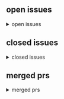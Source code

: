 <h2>open issues</h2>
<details>
<summary>open issues</summary>
<table>
<tr><td><b><a href="md/2025-04-11.46.issue.open.md" title="Teuterekordz.GlenGang.PTK.German.Hiphop&#10;&#10;    magnet:?xt=urn:btih:1611b5b9662a43bb76015600d8a03dd0dfe776da&dn=Teuterekordz.GlenGang.PTK.German.Hiphop&xl=391291187&tr=udp%3A%2F%2F45.9.60.30%3A6969%2Fann&#10;">musik: Teuterekordz, GlenGang, PTK</a></b><br>#46 opened on 2025-04-11 18:10 by milahu</td></tr>
<tr><td><b><a href="md/2025-04-11.45.issue.open.md" title="    magnet:?xt=urn:btih:e8ef30a8275c4a7b2b0e19622c48631cd0d77c36&dn=Mission.Impossible.1996.German.800p.microHD.x264-RAIST&xl=2068672261&tr=udp%3A%2F%2F45.9.60.30%3A6969%2Fannounce&tr=udp%3A%2F%2F142.&#10;">filme: Mission Impossible (1996)</a></b><br>#45 opened on 2025-04-11 17:01 by milahu</td></tr>
<tr><td><b><a href="md/2025-04-11.44.issue.open.md" title="    magnet:?xt=urn:btih:1650cd24f21462d0014d63cbe2fb5f0fd308ac3c&dn=Mr.Inbetween.S01.German.5.1.AC3D.DL.720p.WEB.h264-HDSource&xl=3648875218&tr=udp%3A%2F%2F45.9.60.30%3A6969%2Fannounce&tr=udp%3A%2F%2F&#10;">serie: Mr. Inbetween (2018)</a></b><br>#44 opened on 2025-04-11 11:41 by milahu</td></tr>
<tr><td><b><a href="md/2025-04-01.43.issue.open.md" title="The.Big.Lebowski.1998.German.1040p.microHD.x264-RAIST&#10;&#10;#27&#10;&#10;9khz&#10;&#10;[Image]&#10;&#10;todo pyload&#10;&#10;preview downloading movies&#10;&#10;similar to&#10;https://github.com/distribyted/distribyted&#10;https://github.com/nwaples/rar&#10;">schlechte audioqualität</a></b><br>#43 opened on 2025-04-01 12:43 by milahu &#x1f4ac; 1</td></tr>
<tr><td><b><a href="md/2025-03-31.42.issue.open.md" title="Harry.Potter.Movie.Collection.German.microHD.x264-RAIST&#10;&#10;    magnet:?xt=urn:btih:5a01d7785d69b39ec476cb655231fa12a355e3ae&dn=Harry.Potter.und.der.Feuerkelch.2005.German.800p.microHD.x264-RAIST&xl=2951&#10;">filme: Harry Potter (2001)</a></b><br>#42 opened on 2025-03-31 14:03 by milahu</td></tr>
<tr><td><b><a href="md/2025-03-30.41.issue.open.md" title="    magnet:?xt=urn:btih:dcbf03953799d35fc686541437e28467aa5d4bf2&dn=Animatrix.2003.German.800p.microHD.x264-RAIST&xl=2062904202&tr=udp%3A%2F%2F45.9.60.30%3A6969%2Fannounce&tr=udp%3A%2F%2F142.132.183.1&#10;">filme: The Matrix (1999)</a></b><br>#41 opened on 2025-03-30 13:36 by milahu</td></tr>
<tr><td><b><a href="md/2025-03-30.40.issue.open.md" title="aka: the brothers grimsby (2016)&#10;&#10;Der.Spion.und.sein.Bruder.2016.German.800p.microHD.x264-RAIST&#10;&#10;    magnet:?xt=urn:btih:4205f0be413637a4ae73f5dd2a44d818f6dc3d9a&dn=Der.Spion.und.sein.Bruder.2016.Germ&#10;">film: Der Spion und sein Bruder (2016)</a></b><br>#40 opened on 2025-03-30 13:35 by milahu</td></tr>
<tr><td><b><a href="md/2025-03-30.39.issue.open.md" title="continue #1&#10;&#10;todo: format magnet links, add to git&#10;&#10;source: byte.to&#10;&#10;    magnet:?xt=urn:btih:7a31429c4ec961642d6a4a36c1d5ab3fb16b1422&dn=12.Monkeys.1995.German.1080p.microHD.x264-RAIST&xl=2440594901&t&#10;">tempseeds 2</a></b><br>#39 opened on 2025-03-30 12:27 by milahu &#x1f4ac; 1</td></tr>
<tr><td><b><a href="md/2025-03-30.38.issue.open.md" title="Orange.is.the.new.Black.Staffel.1.2013.German.microHD.x264-RAIST&#10;&#10;    magnet:?xt=urn:btih:6a6fb191e972805a41f7761ced01f84c550386ce&dn=Orange.is.the.new.Black.Staffel.1.2013.German.microHD.x264-RAIST&x&#10;">serie: Orange is the new Black (2013)</a></b><br>#38 opened on 2025-03-30 11:40 by milahu</td></tr>
<tr><td><b><a href="md/2025-03-30.37.issue.open.md" title="From-Dusk.till.Dawn.Staffel.1.2014.German.microHD.x264-RAIST&#10;&#10;    magnet:?xt=urn:btih:abbe80eed09482dbeb6e4e27ba6452f29c69e8af&dn=From-Dusk.till.Dawn.Staffel.1.2014.German.microHD.x264-RAIST&xl=935882&#10;">serie: From Dusk till Dawn (2014)</a></b><br>#37 opened on 2025-03-30 11:32 by milahu</td></tr>
<tr><td><b><a href="md/2025-03-30.36.issue.open.md" title="Forrest.Gump.1994.German.800p.microHD.x264-RAIST&#10;&#10;    magnet:?xt=urn:btih:2dffc41f24d9f91ac15e97ab68a6e7a3ba6beda7&dn=Forrest.Gump.1994.German.800p.microHD.x264-RAIST&xl=2892147441&tr=udp%3A%2F%2F45.9&#10;">film: Forrest Gump (1994)</a></b><br>#36 opened on 2025-03-30 11:03 by milahu</td></tr>
<tr><td><b><a href="md/2025-03-29.35.issue.open.md" title="Oldboy.2003.German.800p.microHD.x264-RAIST&#10;&#10;    magnet:?xt=urn:btih:1eba6b6155a42ffa752cf54d987c88a0bdcd3ca0&dn=Oldboy.2003.German.800p.microHD.x264-RAIST&xl=2264449049&tr=udp%3A%2F%2F45.9.60.30%3A696&#10;">film: Oldboy (2003)</a></b><br>#35 opened on 2025-03-29 19:58 by milahu</td></tr>
<tr><td><b><a href="md/2025-03-29.34.issue.open.md" title="Findet.Nemo.2003.German.1080p.microHD.x264-RAIST&#10;&#10;    magnet:?xt=urn:btih:d7ef9ba3cc5e197d38d29ca59a5dba2d2e4738d7&dn=Findet.Nemo.2003.German.1080p.microHD.x264-RAIST&xl=1893845733&tr=udp%3A%2F%2F45.9&#10;">film: Findet Nemo (2003)</a></b><br>#34 opened on 2025-03-29 19:21 by milahu</td></tr>
<tr><td><b><a href="md/2025-03-29.33.issue.open.md" title="Parasite.2019.German.800p.microHD.x264-RAIST&#10;&#10;    magnet:?xt=urn:btih:e5e489a48268db16c949f0783171a86bcaee4c4e&dn=Parasite.2019.German.800p.microHD.x264-RAIST&xl=2500745714&tr=udp%3A%2F%2F45.9.60.30%3&#10;">film: Parasite (2019)</a></b><br>#33 opened on 2025-03-29 17:58 by milahu</td></tr>
<tr><td><b><a href="md/2025-03-29.32.issue.open.md" title="Kill.Bill.Vol.1.2003.German.800p.microHD.x264-RAIST&#10;&#10;    magnet:?xt=urn:btih:ee7bfaabc51e92b075b15f0ce41cc5dbd208fc41&dn=Kill.Bill.Vol.1.2003.German.800p.microHD.x264-RAIST&xl=2250172475&tr=udp%3A%2F%&#10;">filme: Kill Bill (2003)</a></b><br>#32 opened on 2025-03-29 17:36 by milahu</td></tr>
<tr><td><b><a href="md/2025-03-29.31.issue.open.md" title="Fear.and.Loathing.in.Las.Vegas.DC.1998.German.800p.microHD.x264-RAIST&#10;&#10;    magnet:?xt=urn:btih:fe62599853a2f09e5b75ddbed5a0e01e38962f46&dn=Fear.and.Loathing.in.Las.Vegas.DC.1998.German.800p.microHD.x2&#10;">film: Fear and Loathing in Las Vegas (1998)</a></b><br>#31 opened on 2025-03-29 15:04 by milahu</td></tr>
<tr><td><b><a href="md/2025-03-29.30.issue.open.md" title="Men.in.Black.Movie.Collection.German.microHD.x264-RAIST&#10;&#10;    magnet:?xt=urn:btih:32fc6203ff84ec8e41191278e9d16b199f135425&dn=Men.in.Black.1997.German.1040p.microHD.x264-RAIST&xl=1827572500&tr=udp%3A%2&#10;">filme: Men In Black (1997)</a></b><br>#30 opened on 2025-03-29 14:55 by milahu</td></tr>
<tr><td><b><a href="md/2025-03-27.29.issue.open.md" title="1 TB -> 2 TB&#10;10 GBP -> 20 GBP pro monat&#10;&#10;https://pontus.feralhosting.com/milahu/Downloads/&#10;&#10;todo&#10;alle torrent file links ändern zu magnet links&#10;&#10;------------------------------------------------------&#10;">neuer server</a></b><br>#29 opened on 2025-03-27 19:22 by milahu</td></tr>
<tr><td><b><a href="md/2025-03-22.28.issue.open.md" title="Scary.Movie.Movie.Collection.German.microHD.x264-RAIST&#10;&#10;    magnet:?xt=urn:btih:f67dd6a9525b731745eaaf019e7147fd54249c13&dn=Scary.Movie.2.2001.German.1080p.microHD.x264-RAIST&xl=1544674127&tr=udp%3A%2&#10;">filme: Scary Movie (2000)</a></b><br>#28 opened on 2025-03-22 06:05 by milahu</td></tr>
<tr><td><b><a href="md/2025-03-21.27.issue.open.md" title="The.Big.Lebowski.1998.German.1040p.microHD.x264-RAIST&#10;&#10;schlechte audioqualität: 9 khz cutoff&#10;&#10;    magnet:?xt=urn:btih:046eed31a6936d14c447f310e8c846fc30c48ff2&dn=The.Big.Lebowski.1998.German.1040p.mi&#10;">film: The Big Lebowski (1998)</a></b><br>#27 opened on 2025-03-21 19:45 by milahu</td></tr>
<tr><td><b><a href="md/2025-03-21.26.issue.open.md" title="39.90.2007.German.800p.microHD.x264-RAIST&#10;&#10;aka: 99 Francs&#10;&#10;    magnet:?xt=urn:btih:37752dec010e85b1ae9622ef57acec4951e0048a&dn=39.90.2007.German.800p.microHD.x264-RAIST&xl=1964058153&tr=udp%3A%2F%2F45&#10;">film: 39,90 (2007)</a></b><br>#26 opened on 2025-03-21 08:58 by milahu</td></tr>
<tr><td><b><a href="md/2025-03-21.25.issue.open.md" title="Sound.of.Freedom.2023.German.800p.microHD.x264-RAIST&#10;&#10;    magnet:?xt=urn:btih:6dd735998588504ee0b12566e642b7f7d112b74e&dn=Sound.of.Freedom.2023.German.800p.microHD.x264-RAIST&xl=2763637979&tr=udp%3A%2&#10;">film: Sound of Freedom (2023)</a></b><br>#25 opened on 2025-03-21 08:56 by milahu</td></tr>
<tr><td><b><a href="md/2025-03-21.24.issue.open.md" title="Ukvali - Rap bis aufs Blut (2018)&#10;&#10;    magnet:?xt=urn:btih:f9b42b730de8a9fff5ee13ead03eb176b5b4b4db&dn=Ukvali-Rap.bis.aufs.Blut-2018&xl=173281673&tr=udp%3A%2F%2F45.9.60.30%3A6969%2Fannounce&tr=udp%3A%&#10;">musik: Ukvali</a></b><br>#24 opened on 2025-03-21 08:53 by milahu</td></tr>
<tr><td><b><a href="md/2025-03-21.23.issue.open.md" title="Athena.2022.German.800p.microHD.x264-RAIST&#10;&#10;    magnet:?xt=urn:btih:20c8deea5b7e7b1300d174eb9834a368a5c06bcc&dn=Athena.2022.German.800p.microHD.x264-RAIST&xl=1833726684&tr=udp%3A%2F%2F45.9.60.30%3A696&#10;">film: Athena (2022)</a></b><br>#23 opened on 2025-03-21 08:51 by milahu</td></tr>
<tr><td><b><a href="md/2025-03-21.22.issue.open.md" title="    magnet:?xt=urn:btih:c9cb37ef96e625a18c07f9a4414d7fa3ffc78f52&dn=Beavis.and.Butt-Head.German.DVDRip.x264-iND&xl=3914430276&tr=udp%3A%2F%2F45.9.60.30%3A6969%2Fannounce&tr=udp%3A%2F%2F142.132.183.104&#10;">serie: Beavis and Butt-Head (1993)</a></b><br>#22 opened on 2025-03-21 08:48 by milahu</td></tr>
<tr><td><b><a href="md/2025-03-20.21.issue.open.md" title="Irreversible.2002.STRAIGHT.CUT.German.DTS.DL.1080p.BluRay.x264-VECTOR&#10;&#10;    magnet:?xt=urn:btih:e7ee2c97bcaca0a7713360f96790e3f2ee74a96d&dn=Irreversible.2002.STRAIGHT.CUT.German.DTS.DL.1080p.BluRay.x26&#10;">film: Irreversible (2002)</a></b><br>#21 opened on 2025-03-20 18:07 by milahu</td></tr>
<tr><td><b><a href="md/2025-03-20.20.issue.open.md" title="    magnet:?xt=urn:btih:61d6cf3dfe12d46f3a8669b603a310dfcd726f6f&dn=Mike.Judges.Beavis.and.Butt-Head.S01.German.DL.720p.WEB.x264-WvF&xl=5996050324&tr=udp%3A%2F%2F45.9.60.30%3A6969%2Fannounce&tr=udp%3A&#10;">serie: Mike Judge's Beavis and Butt-Head (2022)</a></b><br>#20 opened on 2025-03-20 16:54 by milahu</td></tr>
<tr><td><b><a href="md/2025-03-20.19.issue.open.md" title="    magnet:?xt=urn:btih:35e4527e85ef57be1c5f6259fab627a8062808cc&dn=American.Dad.S01.GERMAN.DL.FS.720p.WEB.H264-TSCC&xl=4128309857&tr=udp%3A%2F%2F45.9.60.30%3A6969%2Fannounce&tr=udp%3A%2F%2F142.132.18&#10;">serie: American Dad (2005)</a></b><br>#19 opened on 2025-03-20 16:19 by milahu</td></tr>
<tr><td><b><a href="md/2025-03-20.18.issue.open.md" title="    magnet:?xt=urn:btih:c6317c020e84406d93f546ab6cb5658270120e28&dn=Futurama.S00.GERMAN.AC3D.720p.WebDL.x264-w00t&xl=2050011145&tr=udp%3A%2F%2F45.9.60.30%3A6969%2Fannounce&tr=udp%3A%2F%2F142.132.183.1&#10;">serie: Futurama (1999)</a></b><br>#18 opened on 2025-03-20 09:35 by milahu</td></tr>
<tr><td><b><a href="md/2025-03-18.17.issue.open.md" title="temp seeds&#10;&#10;South.Park.S26.GERMAN.DL.720p.WEB.h264-SAUERKRAUT&#10;&#10;    magnet:?xt=urn:btih:4b8195c0f42be7f5ea594e36eda9bd488b9b968e&dn=South.Park.S26.GERMAN.DL.720p.WEB.h264-SAUERKRAUT&xl=2273368653&tr=ud&#10;">serie: South Park (1997)</a></b><br>#17 opened on 2025-03-18 06:18 by milahu</td></tr>
<tr><td><b><a href="md/2025-03-18.16.issue.open.md" title="https://www.imdb.com/de/title/tt28093628&#10;&#10;via: serienfans.org&#10;&#10;Common.Side.Effects.S01.GERMAN.DL.720P.WEB.H264-WAYNE&#10;&#10;temp seed&#10;&#10;    magnet:?xt=urn:btih:d02e871abf5adc939b6f2fd8703bc11a44603c10&dn=Com&#10;">serie: Common Side Effects (2025)</a></b><br>#16 opened on 2025-03-18 05:57 by milahu &#x1f4ac; 1</td></tr>
<tr><td><b><a href="md/2025-03-17.15.issue.open.md" title="Dopesick.S01.GERMAN.AAC.1080p.WEB.x265-w00t&#10;&#10;    magnet:?xt=urn:btih:9201e56eb614b59ccee34092af77bbc327528165&dn=Dopesick.S01.GERMAN.AAC.1080p.WEB.x265-w00t&xl=3822668277&tr=udp%3A%2F%2F45.9.60.30%3A6&#10;">serie: Dopesick (2021)</a></b><br>#15 opened on 2025-03-17 19:28 by milahu</td></tr>
<tr><td><b><a href="md/2025-03-17.14.issue.open.md" title="https://de.wikipedia.org/wiki/Squid_Game&#10;&#10;Squid.Game.Staffel.1.2021.German.microHD.x264-RAIST&#10;&#10;temp seed&#10;todo: tonspur release&#10;&#10;    magnet:?xt=urn:btih:65f02a5b35d3041bce98b1b93c86bb09f04abc72&dn=Squi&#10;">serie: Squid Game (2021)</a></b><br>#14 opened on 2025-03-17 14:56 by milahu</td></tr>
<tr><td><b><a href="md/2025-03-17.13.issue.open.md" title="Natural.Born.Killers.DC.1994.German.1080p.microHD.x264-RAIST&#10;&#10;2.4gb&#10;&#10;source:&#10;https://byte.to/category/MicroHD/Natural-Born-Killers-DC-1994-German-1080p-AC3-microHD-x264-RAIST-1218021.html&#10;&#10;    magnet:&#10;">film: Natural Born Killers (1994)</a></b><br>#13 opened on 2025-03-17 10:54 by milahu</td></tr>
<tr><td><b><a href="md/2025-03-16.12.issue.open.md" title="leider auch nur ein one hit wonder...&#10;Beatfabrik - Keine Liebe&#10;&#10;https://www.discogs.com/de/artist/284952-Beatfabrik&#10;&#10;torrents&#10;&#10;source: byte.to&#10;&#10;    magnet:?xt=urn:btih:4301a256d5e71547dab3d3a8562bb858&#10;">musik: Beatfabrik</a></b><br>#12 opened on 2025-03-16 06:39 by milahu</td></tr>
<tr><td><b><a href="md/2025-03-13.11.issue.open.md" title="ich bin im knast weil ich mein buch verteilt hab&#10;&#10;Knast für Buchverteiler&#10;&#10;------------------------------------------------------------------------&#10;&#10;[Export of Github issue for milahu/deutschetorrent&#10;">pause seit 2024-12-09</a></b><br>#11 opened on 2025-03-13 18:30 by milahu</td></tr>
<tr><td><b><a href="md/2025-02-28.9.issue.open.md" title="Beatfabrik - Keine Liebe&#10;&#10;tags: prinz pi, deutschrap&#10;&#10;milahu commented at 2025-03-05 19:02:&#10;&#10;source: byte.to&#10;&#10;https://erebus.feralhosting.com/milahu/Downloads/Beatfabrik.Blackbook.Vol.3.2003.German.Hi&#10;">musik, Beatfabrik</a></b><br>#9 opened on 2025-02-28 18:48 by milahu450 &#x1f4ac; 1</td></tr>
<tr><td><b><a href="md/2025-02-28.8.issue.open.md" title="https://de.wikipedia.org/wiki/Klaus_Kinski&#10;&#10;------------------------------------------------------------------------&#10;&#10;[Export of Github issue for milahu/deutschetorrents.]&#10;">Klaus Kinski</a></b><br>#8 opened on 2025-02-28 11:21 by milahu450</td></tr>
<tr><td><b><a href="md/2025-02-27.7.issue.open.md" title="https://de.wikipedia.org/wiki/Team_Wallraff_%E2%80%93_Reporter_undercover&#10;&#10;https://myboerse.bz/threads/team-wallraff-reporter-undercover-undercover-bei-amazon-german-doku-720p-webhd-podcast-sushi.1551&#10;">serie, Team Wallraff – Reporter undercover</a></b><br>#7 opened on 2025-02-27 10:01 by milahu450</td></tr>
<tr><td><b><a href="md/2025-02-25.6.issue.open.md" title="https://solidtorrents.to/search?q=Das+Weisse+Rauschen+2001&#10;&#10;via https://de.wikipedia.org/wiki/Substanzinduzierte_Psychose&#10;&#10;https://youtube.com/watch?v=o54QGAuWPe0&#10;&#10;https://myboerse.bz/threads/das-weis&#10;">film, Das weiße Rauschen, 2001</a></b><br>#6 opened on 2025-02-25 17:14 by milahu450 &#x1f4ac; 1</td></tr>
<tr><td><b><a href="md/2025-02-24.5.issue.open.md" title="seit 9.12.2024 bin ich im knast&#10;weil ich mein buch verteilt hab...&#10;&#10;automatisierung (#4) ist noch nicht implementiert&#10;also upload-anfragen (wunschliste)&#10;kann ich aktuell nicht bearbeiten&#10;&#10;------------&#10;">pause seit 9.12.2024</a></b><br>#5 opened on 2025-02-24 14:05 by milahu450</td></tr>
<tr><td><b><a href="md/2025-02-24.4.issue.open.md" title="der ganze upload-prozess ist so stupide&#10;dass man ihn voll automatisieren kann&#10;&#10;das limit ist dann der speicherplatz&#10;meiner seedbox bei feralhosting.com:&#10;1TB / 200MB pro audiotrack&#10;= 5000 audiotracks p&#10;">uploads automatisieren</a></b><br>#4 opened on 2025-02-24 14:04 by milahu450</td></tr>
<tr><td><b><a href="md/2025-02-22.3.issue.open.md" title="Hello,&#10;&#10;Thanks a lot for this repos, I think what you're doing do more for the German language than you think.&#10;&#10;My children are French-German bilinguals in France and streamkiste (now down) was a poss&#10;">film, all disneys, 1937-2025</a></b><br>#3 opened on 2025-02-22 13:40 by Estebastien &#x1f4ac; 7</td></tr>
<tr><td><b><a href="md/2024-09-06.1.issue.open.md" title="diese releases sind noch nicht fertig, weil ich hab zu wenig zeit ...&#10;aber der content ist wichtig genug, dass ich ihn vorübergehend seede = temporary seeds&#10;&#10;    magnet:?xt=urn:btih:4a38208adb5f2825f&#10;">tempseeds</a></b><br>#1 opened on 2024-09-06 18:03 by milahu &#x1f4ac; 2</td></tr>
</table>
</details>
<h2>closed issues</h2>
<details>
<summary>closed issues</summary>
<table>
<tr><td><b><a href="md/2025-03-07.10.issue.closed.md" title="    magnet:?xt=urn:btih:0835aa45ab110d0e41c620038721e3cfd944f492&dn=Robin.Hood.Men.In.Tights.1993.German.Audiotrack.16khz&tr=udp%3a%2f%2f45.9.60.30%3a6969%2fannounce&tr=udp%3a%2f%2f142.132.183.104%3a6&#10;">Robin.Hood.Men.In.Tights.1993.German.Audiotrack.16khz</a></b><br>#10 opened on 2025-03-07 19:35 by milahu</td></tr>
<tr><td><b><a href="md/2025-01-28.2.issue.closed.md" title="Hi, ich suche den Film &quot;Last Exit Reno&quot; von (1996) in 1080p.&#10;&#10;vielen lieben Dank im Voraus 😄&#10;&#10;milahu commented at 2025-03-03 20:52:&#10;&#10;schreib mir&#10;milahu@gmail.com&#10;&#10;----------------------------------&#10;">Film, Last Exit Reno, 1996, 1080p x264</a></b><br>#2 opened on 2025-01-28 12:55 by geextahslex &#x1f4ac; 1</td></tr>
</table>
</details>
<h2>merged prs</h2>
<details>
<summary>merged prs</summary>
<table>
</table>
</details>
